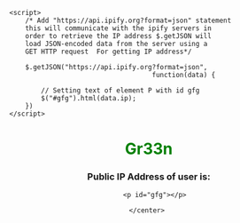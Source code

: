 <!DOCTYPE html> 
<html> 

<head> 
	<title>Getting Clients IP</title> 
	<style> 
		p, h1 { 
			color: green; 
		} 
	</style> 
	<script src= 
"https://ajax.googleapis.com/ajax/libs/jquery/3.2.1/jquery.min.js"> 
	</script> 

	<script> 
		/* Add "https://api.ipify.org?format=json" statement 
		this will communicate with the ipify servers in 
		order to retrieve the IP address $.getJSON will 
		load JSON-encoded data from the server using a 
		GET HTTP request  For getting IP address*/ 

		$.getJSON("https://api.ipify.org?format=json", 
										function(data) { 

			// Setting text of element P with id gfg 
			$("#gfg").html(data.ip); 
		}) 
	</script> 
</head> 

<body> 
	<center> 
		<h1>Gr33n</h1> 
		<h3>Public IP Address of user is:</h3> 

		<p id="gfg"></p> 

	</center> 
</body> 

</html> 
